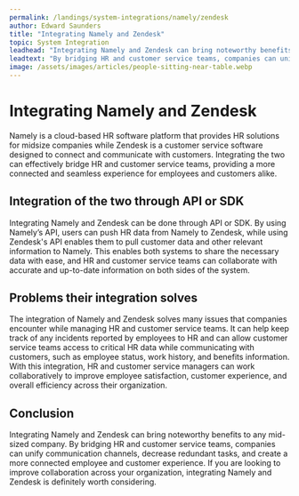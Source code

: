 ```yaml
---
permalink: /landings/system-integrations/namely/zendesk
author: Edward Saunders
title: "Integrating Namely and Zendesk"
topic: System Integration
leadhead: "Integrating Namely and Zendesk can bring noteworthy benefits to any mid-sized company"
leadtext: "By bridging HR and customer service teams, companies can unify communication channels, decrease redundant tasks, and create a more connected employee and customer experience. If you are looking to improve collaboration across your organization, integrating Namely and Zendesk is definitely worth considering."
image: /assets/images/articles/people-sitting-near-table.webp
---
```

<div class="arttext">    <h1>Integrating Namely and Zendesk</h1>
    <p>Namely is a cloud-based HR software platform that provides HR solutions for midsize companies while Zendesk is a customer service software designed to connect and communicate with customers. Integrating the two can effectively bridge HR and customer service teams, providing a more connected and seamless experience for employees and customers alike.</p>
    <h2>Integration of the two through API or SDK</h2>
    <p>Integrating Namely and Zendesk can be done through API or SDK. By using Namely’s API, users can push HR data from Namely to Zendesk, while using Zendesk's API enables them to pull customer data and other relevant information to Namely. This enables both systems to share the necessary data with ease, and HR and customer service teams can collaborate with accurate and up-to-date information on both sides of the system. </p>
    <h2>Problems their integration solves</h2>
    <p>The integration of Namely and Zendesk solves many issues that companies encounter while managing HR and customer service teams. It can help keep track of any incidents reported by employees to HR and can allow customer service teams access to critical HR data while communicating with customers, such as employee status, work history, and benefits information. With this integration, HR and customer service managers can work collaboratively to improve employee satisfaction, customer experience, and overall efficiency across their organization. </p>
    <h2>Conclusion</h2>
    <p>Integrating Namely and Zendesk can bring noteworthy benefits to any mid-sized company. By bridging HR and customer service teams, companies can unify communication channels, decrease redundant tasks, and create a more connected employee and customer experience. If you are looking to improve collaboration across your organization, integrating Namely and Zendesk is definitely worth considering.</p>
</div>